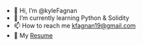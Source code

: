 - 👋 Hi, I’m @kyleFagnan
- 🌱 I’m currently learning Python & Solidity
- 📫 How to reach me kfagnan19@gmail.com
- 📜 My [Resume](https://resume.creddle.io/resume/b4xd85rkfjg)



<!---
kyleFagnan/kyleFagnan is a ✨ special ✨ repository because its `README.md` (this file) appears on your GitHub profile.
You can click the Preview link to take a look at your changes.
--->
